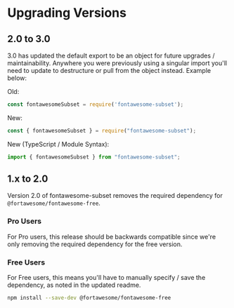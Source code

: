 # Upgrading Versions

## 2.0 to 3.0
3.0 has updated the default export to be an object for future upgrades / maintainability. Anywhere you were previously 
using a singular import you'll need to update to destructure or pull from the object instead. Example below: 

Old:
```javascript
const fontawesomeSubset = require('fontawesome-subset');
```

New: 
```javascript
const { fontawesomeSubset } = require("fontawesome-subset");
```

New (TypeScript / Module Syntax):
```typescript
import { fontawesomeSubset } from "fontawesome-subset";
```


## 1.x to 2.0
Version 2.0 of fontawesome-subset removes the required dependency for `@fortawesome/fontawesome-free`. 

### Pro Users 
For Pro users, this release should be backwards compatible since we're only removing the required dependency for the free version. 

### Free Users
For Free users, this means you'll have to manually specify / save the dependency, as noted in the updated readme.
```sh
npm install --save-dev @fortawesome/fontawesome-free
```  